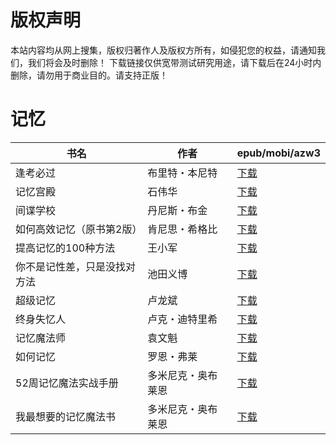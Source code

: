 # 版权声明

本站内容均从网上搜集，版权归著作人及版权方所有，如侵犯您的权益，请通知我们，我们将会及时删除！ 下载链接仅供宽带测试研究用途，请下载后在24小时内删除，请勿用于商业目的。请支持正版！

# 记忆

| 书名 | 作者 | epub/mobi/azw3 |
| --- | --- | --- |
| 逢考必过 | 布里特・本尼特 | [下载](https://url89.ctfile.com/f/31084289-1375491946-02547b?p=8866) |
| 记忆宫殿 | 石伟华 | [下载](https://url89.ctfile.com/f/31084289-1357000522-f56396?p=8866) |
| 间谍学校 | 丹尼斯・布金 | [下载](https://url89.ctfile.com/f/31084289-1357000366-6508f7?p=8866) |
| 如何高效记忆（原书第2版） | 肯尼思・希格比 | [下载](https://url89.ctfile.com/f/31084289-1356991930-4a8ea6?p=8866) |
| 提高记忆的100种方法 | 王小军 | [下载](https://url89.ctfile.com/f/31084289-1356985825-3dd88d?p=8866) |
| 你不是记性差，只是没找对方法 | 池田义博 | [下载](https://url89.ctfile.com/f/31084289-1357051291-a090b6?p=8866) |
| 超级记忆 | 卢龙斌 | [下载](https://url89.ctfile.com/f/31084289-1357042054-d702f7?p=8866) |
| 终身失忆人 | 卢克・迪特里希 | [下载](https://url89.ctfile.com/f/31084289-1357024192-0076c9?p=8866) |
| 记忆魔法师 | 袁文魁 | [下载](https://url89.ctfile.com/f/31084289-1357022029-89926d?p=8866) |
| 如何记忆 | 罗恩・弗莱 | [下载](https://url89.ctfile.com/f/31084289-1357020949-e41027?p=8866) |
| 52周记忆魔法实战手册 | 多米尼克・奥布莱恩 | [下载](https://url89.ctfile.com/f/31084289-1357004722-bce77e?p=8866) |
| 我最想要的记忆魔法书 | 多米尼克・奥布莱恩 | [下载](https://url89.ctfile.com/f/31084289-1357004725-2e954b?p=8866) |
